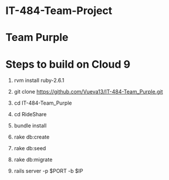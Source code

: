 # IT-484-Team-Project
# Team Purple
# Steps to build on Cloud 9

1. rvm install ruby-2.6.1

2. git clone https://github.com/Vueva13/IT-484-Team_Purple.git

3. cd IT-484-Team_Purple

4. cd RideShare

5. bundle install

6. rake db:create

7. rake db:seed

8. rake db:migrate

9. rails server -p $PORT -b $IP
